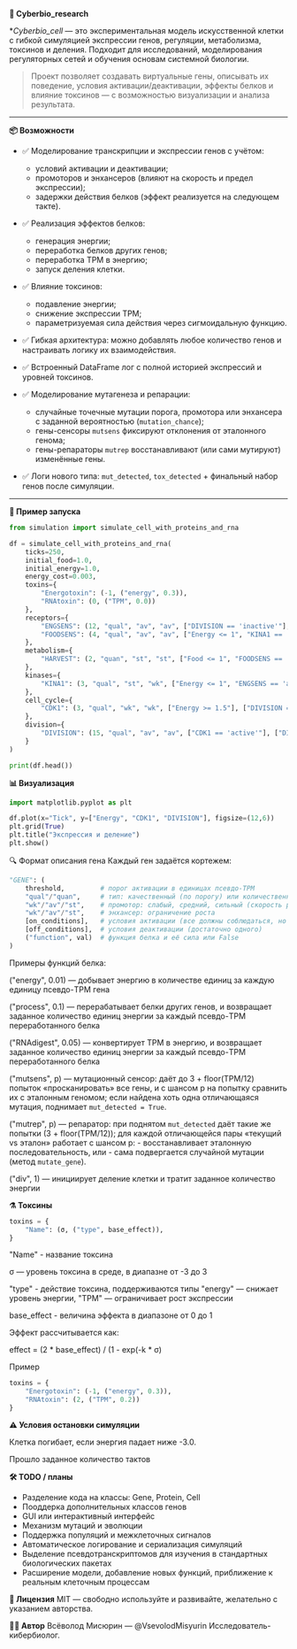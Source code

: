 **🧬 Cyberbio_research**

**Cyberbio_cell* — это экспериментальная модель искусственной клетки с гибкой симуляцией экспрессии генов, регуляции, метаболизма, токсинов и деления. Подходит для исследований, моделирования регуляторных сетей и обучения основам системной биологии.

> Проект позволяет создавать виртуальные гены, описывать их поведение, условия активации/деактивации, эффекты белков и влияние токсинов — с возможностью визуализации и анализа результата.

---

**📦 Возможности**

- ✅ Моделирование транскрипции и экспрессии генов с учётом:
  - условий активации и деактивации;
  - промоторов и энхансеров (влияют на скорость и предел экспрессии);
  - задержки действия белков (эффект реализуется на следующем такте).

- ✅ Реализация эффектов белков:
  - генерация энергии;
  - переработка белков других генов;
  - переработка TPM в энергию;
  - запуск деления клетки.

- ✅ Влияние токсинов:
  - подавление энергии;
  - снижение экспрессии TPM;
  - параметризуемая сила действия через сигмоидальную функцию.

- ✅ Гибкая архитектура: можно добавлять любое количество генов и настраивать логику их взаимодействия.

- ✅ Встроенный DataFrame лог с полной историей экспрессий и уровней токсинов.

- ✅ Моделирование мутагенеза и репарации:
  * случайные точечные мутации порога, промотора или энхансера с заданной вероятностью (`mutation_chance`);
  * гены-сенсоры `mutsens` фиксируют отклонения от эталонного генома;
  * гены-репараторы `mutrep` восстанавливают (или сами мутируют) изменённые гены.

- ✅ Логи нового типа: `mut_detected`, `tox_detected` + финальный набор генов после симуляции.


---

**🧪 Пример запуска**

```python
from simulation import simulate_cell_with_proteins_and_rna

df = simulate_cell_with_proteins_and_rna(
    ticks=250,
    initial_food=1.0,
    initial_energy=1.0,
    energy_cost=0.003,
    toxins={
        "Energotoxin": (-1, ("energy", 0.3)),
        "RNAtoxin": (0, ("TPM", 0.0))
    },
    receptors={
        "ENGSENS": (12, "qual", "av", "av", ["DIVISION == 'inactive'"], ["DIVISION == 'active'"], False),
        "FOODSENS": (4, "qual", "av", "av", ["Energy <= 1", "KINA1 == 'active'"], ["Energy >= 2", "DIVISION == 'active'"], False),
    },
    metabolism={
        "HARVEST": (2, "quan", "st", "st", ["Food <= 1", "FOODSENS == 'active'"], ["Energy >= 2", "Energy <= -2.9", "DIVISION == 'active'"], ("energy", 0.008)),
    },
    kinases={
        "KINA1": (3, "qual", "st", "wk", ["Energy <= 1", "ENGSENS == 'active'"], ["Energy > -1", "DIVISION == 'active'"], False),
    },
    cell_cycle={
        "CDK1": (3, "qual", "wk", "wk", ["Energy >= 1.5"], ["DIVISION == 'active'"], False),
    },
    division={
        "DIVISION": (15, "qual", "av", "av", ["CDK1 == 'active'"], ["DIVISION == 'active'"], ("div", 1)),
    }
)

print(df.head())
```

**📊 Визуализация**
```python
import matplotlib.pyplot as plt

df.plot(x="Tick", y=["Energy", "CDK1", "DIVISION"], figsize=(12,6))
plt.grid(True)
plt.title("Экспрессия и деление")
plt.show()
```

🔍 Формат описания гена
Каждый ген задаётся кортежем:

```python
"GENE": (
    threshold,         # порог активации в единицах псевдо-TPM
    "qual"/"quan",     # тип: качественный (по порогу) или количественный (от начала экспрессии)
    "wk"/"av"/"st",    # промотор: слабый, средний, сильный (скорость роста в единицах псевдо-TPM)
    "wk"/"av"/"st",    # энхансер: ограничение роста
    [on_conditions],   # условия активации (все должны соблюдаться, но достаточно однократного соблюдения)
    [off_conditions],  # условия деактивации (достаточно одного)
    ("function", val)  # функция белка и её сила или False
)
```

Примеры функций белка:

("energy", 0.01) — добывает энергию в количестве единиц за каждую единицу псевдо-TPM гена

("process", 0.1) — перерабатывает белки других генов, и возвращает заданное количество единиц энергии за каждый псевдо-TPM переработанного белка

("RNAdigest", 0.05) — конвертирует TPM в энергию, и возвращает заданное количество единиц энергии за каждый псевдо-TPM переработанного белка

("mutsens", p) — мутационный сенсор: даёт до 3 + floor(TPM/12) попыток «просканировать» все гены, и с шансом p на попытку сравнить их с эталонным геномом; если найдена хоть одна отличающаяся мутация, поднимает `mut_detected = True`.

("mutrep", p) — репаратор: при поднятом `mut_detected` даёт такие же попытки (3 + floor(TPM/12)); для каждой отличающейся пары «текущий vs эталон» работает с шансом p:
    - восстанавливает эталонную последовательность, или
    - сама подвергается случайной мутации (метод `mutate_gene`).

("div", 1) — инициирует деление клетки и тратит заданное количество энергии

**⚗️ Токсины**
```python
toxins = {
    "Name": (σ, ("type", base_effect)),
}
```

"Name" - название токсина

σ — уровень токсина в среде, в диапазне от -3 до 3

"type" - действие токсина, поддерживаются типы "energy" — снижает уровень энергии, "TPM" — ограничивает рост экспрессии

base_effect - величина эффекта в диапазоне от 0 до 1

Эффект рассчитывается как:

effect = (2 * base_effect) / (1 - exp(-k * σ)

Пример
```python
toxins = {
    "Energotoxin": (-1, ("energy", 0.3)),
    "RNAtoxin": (2, ("TPM", 0.2))
}
```

**⚠️ Условия остановки симуляции**

Клетка погибает, если энергия падает ниже -3.0.

​Прошло заданное количество тактов

**🛠️ TODO / планы**

- Разделение кода на классы: Gene, Protein, Cell
- Пооддерка дополнительных классов генов
- GUI или интерактивный интерфейс
- Механизм мутаций и эволюции
- Поддержка популяций и межклеточных сигналов
- Автоматическое логирование и сериализация симуляций
- Выделение псевдотранскриптомов для изучения в стандартных биологических пакетах
- Расширение модели, добавление новых функций, приближение к реальным клеточным процессам

**📜 Лицензия**
MIT — свободно используйте и развивайте, желательно с указанием авторства.

**👨‍🔬 Автор**
Всёволод Мисюрин — @VsevolodMisyurin
Исследователь-кибербиолог.

